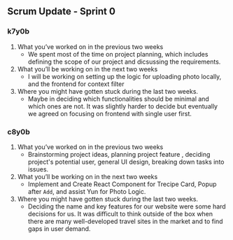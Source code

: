 ## Scrum Update - Sprint 0

### k7y0b

1. What you’ve worked on in the previous two weeks
    - We spent most of the time on project planning, which includes defining the scope of our project and dicsussing the requirements.
2. What you’ll be working on in the next two weeks
    - I will be working on setting up the logic for uploading photo locally, and the frontend for context filter
3. Where you might have gotten stuck during the last two weeks.
    - Maybe in deciding which functionalities should be minimal and which ones are not. It was slightly harder to decide but eventually we agreed on focusing on frontend with single user first.


### c8y0b

1. What you’ve worked on in the previous two weeks
    - Brainstorming project ideas, planning project feature , deciding project's potential user, general UI design, breaking down tasks into issues.
2. What you’ll be working on in the next two weeks
    - Implement and Create React Component for Trecipe Card, Popup after `Add`, and assist Yun for Photo Logic.
3. Where you might have gotten stuck during the last two weeks.
    - Deciding the name and key features for our website were some hard decisions for us. It was difficult to think outside of the box when there are many well-developed travel sites in the market and to find gaps in user demand.
